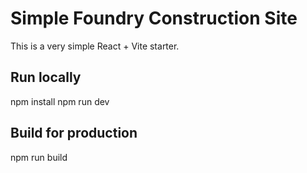# Simple Foundry Construction Site

This is a very simple React + Vite starter.

## Run locally
npm install
npm run dev

## Build for production
npm run build

